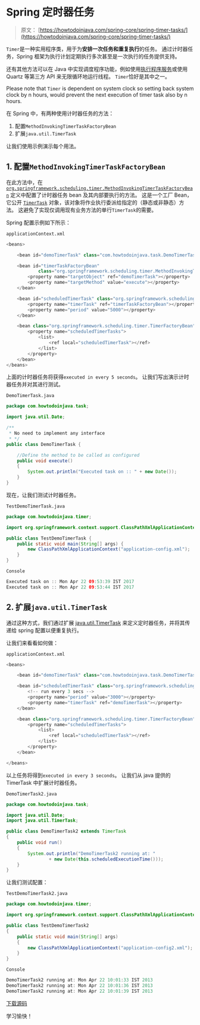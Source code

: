 # Spring 定时器任务

> 原文： [https://howtodoinjava.com/spring-core/spring-timer-tasks/](https://howtodoinjava.com/spring-core/spring-timer-tasks/)

`Timer`是一种实用程序类，用于为**安排一次任务和重复执行**的任务。 通过计时器任务，Spring 框架为执行计划定期执行多次甚至是一次执行的任务提供支持。

还有其他方法可以在 Java 中实现调度程序功能，例如使用[执行程序服务](//howtodoinjava.com/java-5/how-to-use-blockingqueue-and-threadpoolexecutor-in-java/)或使用 Quartz 等第三方 API 来无限循环地运行线程。 `Timer`恰好是其中之一。

Please note that `Timer` is dependent on system clock so setting back system clock by n hours, would prevent the next execution of timer task also by n hours.

在 Spring 中，有两种使用计时器任务的方法：

1.  配置`MethodInvokingTimerTaskFactoryBean`
2.  扩展`java.util.TimerTask`

让我们使用示例演示每个用法。

## 1\. 配置`MethodInvokingTimerTaskFactoryBean`

在此方法中，在 [`org.springframework.scheduling.timer.MethodInvokingTimerTaskFactoryBean`](http://static.springsource.org/spring/docs/3.0.x/javadoc-api/org/springframework/scheduling/timer/MethodInvokingTimerTaskFactoryBean.html) 定义中配置了计时器任务 bean 及其内部要执行的方法。 这是一个工厂 Bean，它公开 [`TimerTask`](http://java.sun.com/javase/6/docs/api/java/util/TimerTask.html) 对象，该对象将作业执行委派给指定的（静态或非静态）方法。 这避免了实现仅调用现有业务方法的单行`TimerTask`的需要。

Spring 配置示例如下所示：

`applicationContext.xml`

```java
<beans>

    <bean id="demoTimerTask" class="com.howtodoinjava.task.DemoTimerTask"></bean>

    <bean id="timerTaskFactoryBean"	
    		class="org.springframework.scheduling.timer.MethodInvokingTimerTaskFactoryBean">
		<property name="targetObject" ref="demoTimerTask"></property>
		<property name="targetMethod" value="execute"></property>
	</bean>

    <bean id="scheduledTimerTask" class="org.springframework.scheduling.timer.ScheduledTimerTask">
		<property name="timerTask" ref="timerTaskFactoryBean"></property>
		<property name="period" value="5000"></property>
	</bean>

    <bean class="org.springframework.scheduling.timer.TimerFactoryBean">
		<property name="scheduledTimerTasks">
			<list>
				<ref local="scheduledTimerTask"></ref>
			</list>
		</property>
	</bean>
</beans>

```

上面的计时器任务将获得`executed in every 5 seconds`。 让我们写出演示计时器任务并对其进行测试。

`DemoTimerTask.java`

```java
package com.howtodoinjava.task;

import java.util.Date;

/**
 * No need to implement any interface
 * */
public class DemoTimerTask {

	//Define the method to be called as configured
	public void execute()
	{
		System.out.println("Executed task on :: " + new Date());
	}
}

```

现在，让我们测试计时器任务。

`TestDemoTimerTask.java`

```java
package com.howtodoinjava.timer;

import org.springframework.context.support.ClassPathXmlApplicationContext;

public class TestDemoTimerTask {
	public static void main(String[] args) {
		new ClassPathXmlApplicationContext("application-config.xml");
	}
}

```

`Console`

```java
Executed task on :: Mon Apr 22 09:53:39 IST 2017
Executed task on :: Mon Apr 22 09:53:44 IST 2017

```

## 2\. 扩展`java.util.TimerTask`

通过这种方式，我们通过扩展 [java.util.TimerTask](https://docs.oracle.com/javase/6/docs/api/java/util/TimerTask.html) 来定义定时器任务，并将其传递给 spring 配置以便重复执行。

让我们来看看如何做：

`applicationContext.xml`

```java
<beans>

    <bean id="demoTimerTask" class="com.howtodoinjava.task.DemoTimerTask2"></bean>

    <bean id="scheduledTimerTask" class="org.springframework.scheduling.timer.ScheduledTimerTask">
	    <!-- run every 3 secs -->
	    <property name="period" value="3000"></property>
	    <property name="timerTask" ref="demoTimerTask"></property>
	</bean>

	<bean class="org.springframework.scheduling.timer.TimerFactoryBean">
	    <property name="scheduledTimerTasks">
	        <list>
	            <ref local="scheduledTimerTask"></ref>
	        </list>
	    </property>
	</bean>

</beans>

```

以上任务将得到`executed in every 3 seconds`。 让我们从 java 提供的 TimerTask 中扩展计时器任务。

`DemoTimerTask2.java`

```java
package com.howtodoinjava.task;

import java.util.Date;
import java.util.TimerTask;

public class DemoTimerTask2 extends TimerTask 
{
	public void run() 
	{
		System.out.println("DemoTimerTask2 running at: "
				+ new Date(this.scheduledExecutionTime()));
	}
}

```

让我们测试配置：

`TestDemoTimerTask2.java`

```java
package com.howtodoinjava.timer;

import org.springframework.context.support.ClassPathXmlApplicationContext;

public class TestDemoTimerTask2 
{
	public static void main(String[] args) 
	{
		new ClassPathXmlApplicationContext("application-config2.xml");
	}
}

```

`Console`

```java
DemoTimerTask2 running at: Mon Apr 22 10:01:33 IST 2013
DemoTimerTask2 running at: Mon Apr 22 10:01:36 IST 2013
DemoTimerTask2 running at: Mon Apr 22 10:01:39 IST 2013

```

[下载源码](https://docs.google.com/file/d/0B7yo2HclmjI4ZVFSNWxpSWM0dGc/edit?usp=sharing)

学习愉快！